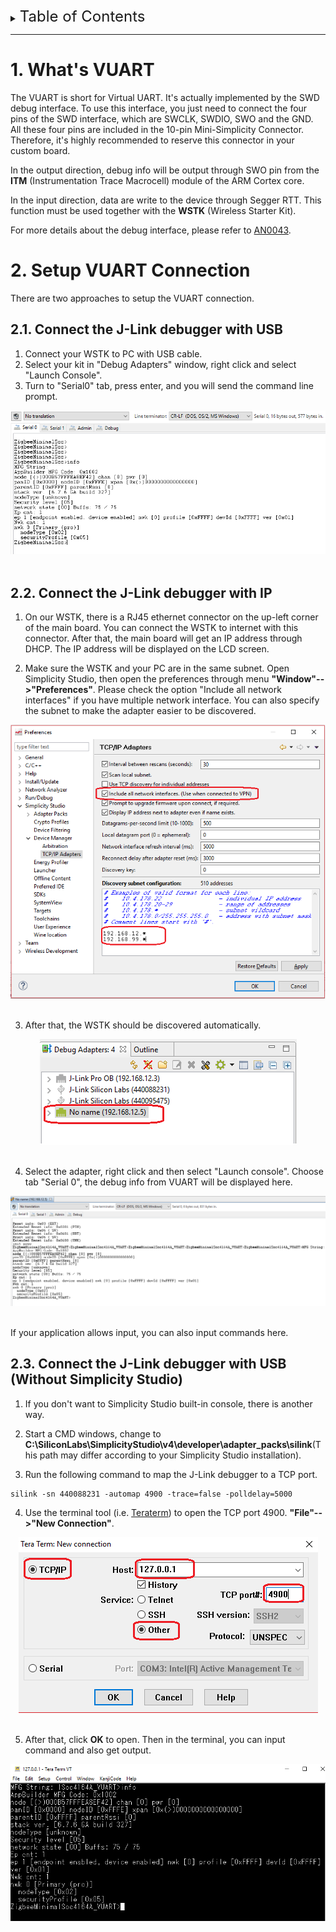 
<details>
<summary><font size=5>Table of Contents</font> </summary>
&nbsp;  

- [1. What's VUART](#1-whats-vuart)
- [2. Setup VUART Connection](#2-setup-vuart-connection)
  - [2.1. Connect the J-Link debugger with USB](#21-connect-the-j-link-debugger-with-usb)
  - [2.2. Connect the J-Link debugger with IP](#22-connect-the-j-link-debugger-with-ip)
  - [2.3. Connect the J-Link debugger with USB (Without Simplicity Studio)](#23-connect-the-j-link-debugger-with-usb-without-simplicity-studio)

</details>  

********

# 1. What's VUART
The VUART is short for Virtual UART. It's actually implemented by the SWD debug interface. To use this interface, you just need to connect the four pins of the SWD interface, which are SWCLK, SWDIO, SWO and the GND. All these four pins are included in the 10-pin Mini-Simplicity Connector. Therefore, it's highly recommended to reserve this connector in your custom board. 

In the output direction, debug info will be output through SWO pin from the **ITM** (Instrumentation Trace Macrocell) module of the ARM Cortex core.  

In the input direction, data are write to the device through Segger RTT. This function must be used together with the **WSTK** (Wireless Starter Kit).

For more details about the debug interface, please refer to [AN0043](https://www.silabs.com/documents/public/application-notes/AN0043.pdf). 


# 2. Setup VUART Connection
There are two approaches to setup the VUART connection.

## 2.1. Connect the J-Link debugger with USB
1. Connect your WSTK to PC with USB cable.
2. Select your kit in "Debug Adapters" window, right click and select "Launch Console".
3. Turn to "Serial0" tab, press enter, and you will send the command line prompt.

<div align="center">
  <img src="files/CM-Debugging-With-VUART/usb-debug-info-serial0.png">  
</div>  
</br>

## 2.2. Connect the J-Link debugger with IP
1. On our WSTK, there is a RJ45 ethernet connector on the up-left corner of the main board. You can connect the WSTK to internet with this connector. After that, the main board will get an IP address through DHCP. The IP address will be displayed on the LCD screen.

2. Make sure the WSTK and your PC are in the same subnet. Open Simplicity Studio, then open the preferences through menu **"Window"-->"Preferences"**. Please check the option "Include all network interfaces" if you have multiple network interface. You can also specify the subnet to make the adapter easier to be discovered.

<div align="center">
  <img src="files/CM-Debugging-With-VUART/tcpip-adapters-settings.png">  
</div>  
</br>

3. After that, the WSTK should be discovered automatically. 

<div align="center">
  <img src="files/CM-Debugging-With-VUART/ip-adapters.png">  
</div>  
</br>

4. Select the adapter, right click and then select "Launch console". Choose tab "Serial 0", the debug info from VUART will be displayed here.

<div align="center">
  <img src="files/CM-Debugging-With-VUART/debug-info-in-serial0.png">  
</div>  
</br>

If your application allows input, you can also input commands here.

## 2.3. Connect the J-Link debugger with USB (Without Simplicity Studio)
1. If you don't want to Simplicity Studio built-in console, there is another way.

2. Start a CMD windows, change to **C:\SiliconLabs\SimplicityStudio\v4\developer\adapter_packs\silink**(This path may differ according to your Simplicity Studio installation).

3. Run the following command to map the J-Link debugger to a TCP port.
```
silink -sn 440088231 -automap 4900 -trace=false -polldelay=5000
```

4. Use the terminal tool (i.e. [Teraterm](https://tera-term.en.lo4d.com/windows)) to open the TCP port 4900. **"File"-->"New Connection"**. 

<div align="center">
  <img src="files/CM-Debugging-With-VUART/new-connection.png">  
</div>  
</br>

5. After that, click **OK** to open. Then in the terminal, you can input command and also get output.

<div align="center">
  <img src="files/CM-Debugging-With-VUART/terminal.png">  
</div>  
</br>
